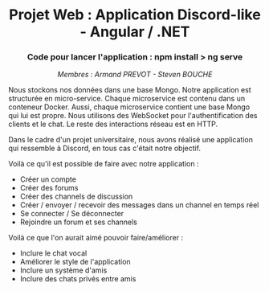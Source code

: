 <h1 align="center"> Projet Web : Application Discord-like - Angular / .NET</h1>
<h3 align="center"> Code pour lancer l'application : <strong>npm install > ng serve</strong> </h3>

<p align="center"><i>Membres : Armand PREVOT - Steven BOUCHE</i></p>

Nous stockons nos données dans une base Mongo.
Notre application est structurée en micro-service.
Chaque microservice est contenu dans un conteneur Docker.
Aussi, chaque microservice contient une base Mongo qui lui est propre.
Nous utilisons des WebSocket pour l'authentification des clients et le chat. Le reste des interactions réseau est en HTTP.

Dans le cadre d'un projet universitaire, nous avons réalisé une application qui ressemble à Discord, en tous cas c'était notre objectif.

Voilà ce qu'il est possible de faire avec notre application :
  - Créer un compte
  - Créer des forums
  - Créer des channels de discussion
  - Créer / envoyer / recevoir des messages dans un channel en temps réel
  - Se connecter / Se déconnecter
  - Rejoindre un forum et ses channels
 
 Voilà ce que l'on aurait aimé pouvoir faire/améliorer : 
  - Inclure le chat vocal
  - Améliorer le style de l'application
  - Inclure un système d'amis
  - Inclure des chats privés entre amis
